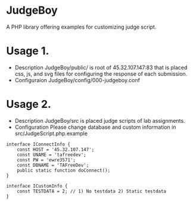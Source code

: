 # JudgeBoy
A PHP library offering examples for customizing judge script. 
 
# Usage 1.
* Description
JudgeBoy/public/ is root of 45.32.107.147:83 that is placed css, js, and svg files for configuring the response of each submission.
* Configuraion
JudgeBoy/config/000-judgeboy.conf 
 
# Usage 2.
* Description
JudgeBoy/src is placed judge scripts of lab assignments.
* Configuration
Please change database and custom information in src/JudgeScript.php.example
```
interface IConnectInfo {
	const HOST = '45.32.107.147';
	const UNAME = 'tafreedev';
	const PW = 'ewre3571';
	const DBNAME = 'TAFreeDev';
	public static function doConnect();
}

interface ICustomInfo {
	const TESTDATA = 2; // 1) No testdata 2) Static testdata 
}
```
